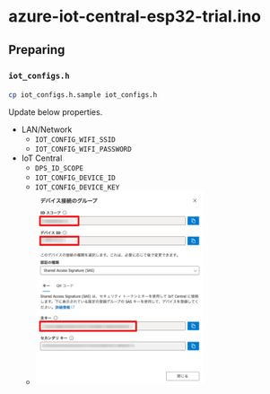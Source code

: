 # azure-iot-central-esp32-trial.ino

## Preparing

### `iot_configs.h`

```bash
cp iot_configs.h.sample iot_configs.h
```

Update below properties.

- LAN/Network
  - `IOT_CONFIG_WIFI_SSID`
  - `IOT_CONFIG_WIFI_PASSWORD`
- IoT Central
  - `DPS_ID_SCOPE`
  - `IOT_CONFIG_DEVICE_ID`
  - `IOT_CONFIG_DEVICE_KEY`
  - <img src="./img/010.png" width="300px">


